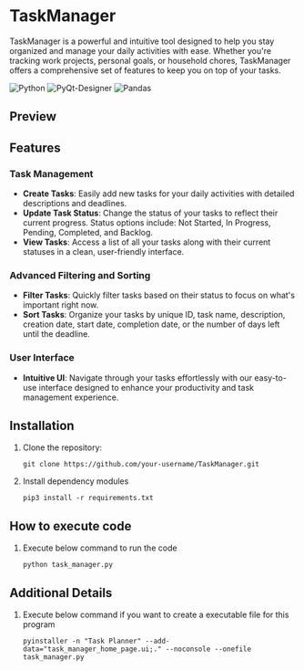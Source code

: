 # TaskManager
TaskManager is a powerful and intuitive tool designed to help you stay organized and manage your daily activities with ease. Whether you're tracking work projects, personal goals, or household chores, TaskManager offers a comprehensive set of features to keep you on top of your tasks.

![Python](https://img.shields.io/badge/Language-Python3.9-green)
![PyQt-Designer](https://img.shields.io/badge/UI-PyQt_Designer-orange)
![Pandas](https://img.shields.io/badge/Library-Pandas-red)

## Preview

## Features

### Task Management
- **Create Tasks**: Easily add new tasks for your daily activities with detailed descriptions and deadlines.
- **Update Task Status**: Change the status of your tasks to reflect their current progress. Status options include: Not Started, In Progress, Pending, Completed, and Backlog.
- **View Tasks**: Access a list of all your tasks along with their current statuses in a clean, user-friendly interface.

### Advanced Filtering and Sorting
- **Filter Tasks**: Quickly filter tasks based on their status to focus on what's important right now.
- **Sort Tasks**: Organize your tasks by unique ID, task name, description, creation date, start date, completion date, or the number of days left until the deadline.

### User Interface
- **Intuitive UI**: Navigate through your tasks effortlessly with our easy-to-use interface designed to enhance your productivity and task management experience.

## Installation

1. Clone the repository:
   
   `git clone https://github.com/your-username/TaskManager.git`

2. Install dependency modules

    `pip3 install -r requirements.txt`

 
## How to execute code
1. Execute below command to run the code

     `python task_manager.py`

## Additional Details
1. Execute below command if you want to create a executable file for this program

    `pyinstaller -n "Task Planner" --add-data="task_manager_home_page.ui;." --noconsole --onefile task_manager.py`
